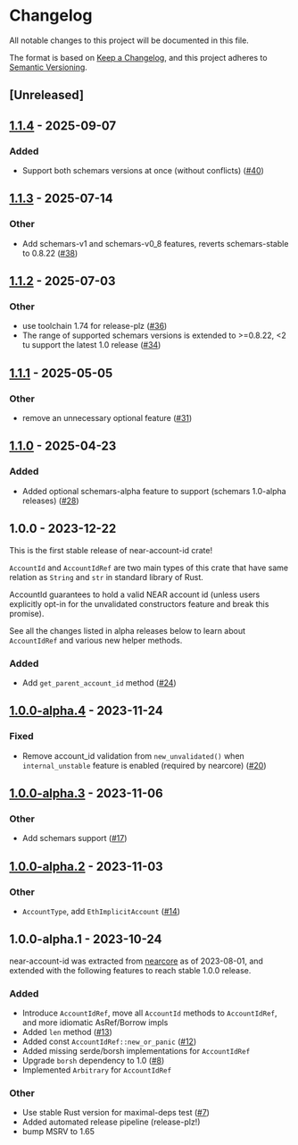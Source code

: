 # Changelog

All notable changes to this project will be documented in this file.

The format is based on [Keep a Changelog](https://keepachangelog.com/en/1.0.0/),
and this project adheres to [Semantic Versioning](https://semver.org/spec/v2.0.0.html).

## [Unreleased]

## [1.1.4](https://github.com/near/near-account-id-rs/compare/v1.1.3...v1.1.4) - 2025-09-07

### Added

- Support both schemars versions at once (without conflicts) ([#40](https://github.com/near/near-account-id-rs/pull/40))

## [1.1.3](https://github.com/near/near-account-id-rs/compare/v1.1.2...v1.1.3) - 2025-07-14

### Other

- Add schemars-v1 and schemars-v0_8 features, reverts schemars-stable to 0.8.22 ([#38](https://github.com/near/near-account-id-rs/pull/38))

## [1.1.2](https://github.com/near/near-account-id-rs/compare/v1.1.1...v1.1.2) - 2025-07-03

### Other

- use toolchain 1.74 for release-plz ([#36](https://github.com/near/near-account-id-rs/pull/36))
- The range of supported schemars versions is extended to >=0.8.22, <2 tu support the latest 1.0 release ([#34](https://github.com/near/near-account-id-rs/pull/34))

## [1.1.1](https://github.com/near/near-account-id-rs/compare/v1.1.0...v1.1.1) - 2025-05-05

### Other

- remove an unnecessary optional feature ([#31](https://github.com/near/near-account-id-rs/pull/31))

## [1.1.0](https://github.com/near/near-account-id-rs/compare/v1.0.0...v1.1.0) - 2025-04-23

### Added

- Added optional schemars-alpha feature to support (schemars 1.0-alpha releases) ([#28](https://github.com/near/near-account-id-rs/pull/28))

## 1.0.0 - 2023-12-22

This is the first stable release of near-account-id crate!

`AccountId` and `AccountIdRef` are two main types of this crate that have same relation as `String` and `str` in standard library of Rust.

AccountId guarantees to hold a valid NEAR account id (unless users explicitly opt-in for the unvalidated constructors feature and break this promise).

See all the changes listed in alpha releases below to learn about `AccountIdRef` and various new helper methods.

### Added
- Add `get_parent_account_id` method ([#24](https://github.com/near/near-account-id-rs/pull/24))

## [1.0.0-alpha.4](https://github.com/near/near-account-id-rs/compare/v1.0.0-alpha.3...v1.0.0-alpha.4) - 2023-11-24

### Fixed
- Remove account_id validation from `new_unvalidated()` when `internal_unstable` feature is enabled (required by nearcore) ([#20](https://github.com/near/near-account-id-rs/pull/20))

## [1.0.0-alpha.3](https://github.com/near/near-account-id-rs/compare/v1.0.0-alpha.2...v1.0.0-alpha.3) - 2023-11-06

### Other
- Add schemars support ([#17](https://github.com/near/near-account-id-rs/pull/17))

## [1.0.0-alpha.2](https://github.com/near/near-account-id-rs/compare/v1.0.0-alpha.1...v1.0.0-alpha.2) - 2023-11-03

### Other
- `AccountType`, add `EthImplicitAccount` ([#14](https://github.com/near/near-account-id-rs/pull/14))

## 1.0.0-alpha.1 - 2023-10-24

near-account-id was extracted from [nearcore](https://github.com/near/nearcore) as of 2023-08-01, and extended with the following features to reach stable 1.0.0 release.

### Added
- Introduce `AccountIdRef`, move all `AccountId` methods to `AccountIdRef`, and more idiomatic AsRef/Borrow impls
- Added `len` method ([#13](https://github.com/near/near-account-id/pull/13))
- Added const `AccountIdRef::new_or_panic` ([#12](https://github.com/near/near-account-id/pull/12))
- Added missing serde/borsh implementations for `AccountIdRef`
- Upgrade `borsh` dependency to 1.0 ([#8](https://github.com/near/near-account-id/pull/8))
- Implemented `Arbitrary` for `AccountIdRef`

### Other
- Use stable Rust version for maximal-deps test ([#7](https://github.com/near/near-account-id/pull/7))
- Added automated release pipeline (release-plz!)
- bump MSRV to 1.65

